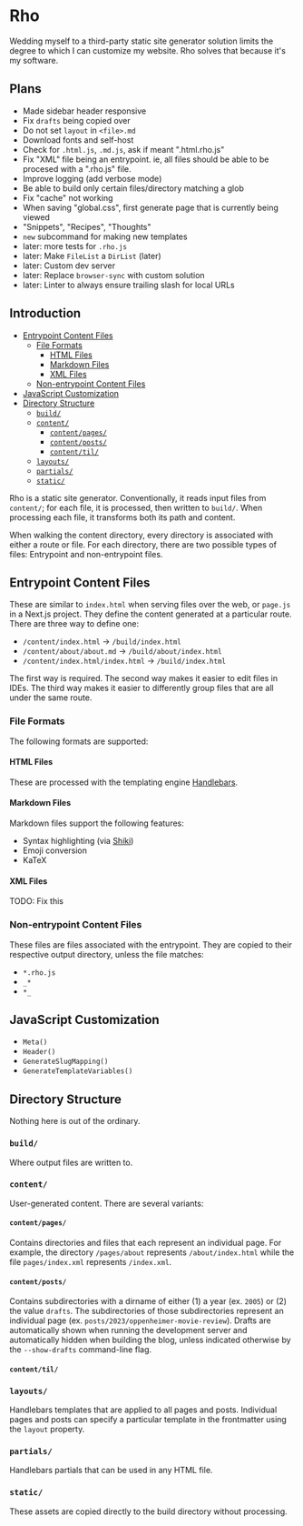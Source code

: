 # Rho <!-- omit from toc -->

Wedding myself to a third-party static site generator solution limits the degree to which I can customize my website. Rho solves that because it's my software.

## Plans <!-- omit from toc -->

- Made sidebar header responsive
- Fix `drafts` being copied over
- Do not set `layout` in `<file>.md`
- Download fonts and self-host
- Check for `.html.js`, `.md.js`, ask if meant ".html.rho.js"
- Fix "XML" file being an entrypoint. ie, all files should be able to be procesed with a ".rho.js" file.
- Improve logging (add verbose mode)
- Be able to build only certain files/directory matching a glob
- Fix "cache" not working
- When saving "global.css", first generate page that is currently being viewed
- "Snippets", "Recipes", "Thoughts"
- `new` subcommand for making new templates
- later: more tests for `.rho.js`
- later: Make `FileList` a `DirList` (later)
- later: Custom dev server
- later: Replace `browser-sync` with custom solution
- later: Linter to always ensure trailing slash for local URLs

## Introduction <!-- omit from toc -->

- [Entrypoint Content Files](#entrypoint-content-files)
  - [File Formats](#file-formats)
    - [HTML Files](#html-files)
    - [Markdown Files](#markdown-files)
    - [XML Files](#xml-files)
  - [Non-entrypoint Content Files](#non-entrypoint-content-files)
- [JavaScript Customization](#javascript-customization)
- [Directory Structure](#directory-structure)
  - [`build/`](#build)
  - [`content/`](#content)
    - [`content/pages/`](#contentpages)
    - [`content/posts/`](#contentposts)
    - [`content/til/`](#contenttil)
  - [`layouts/`](#layouts)
  - [`partials/`](#partials)
  - [`static/`](#static)

Rho is a static site generator. Conventionally, it reads input files from `content/`; for each file, it is processed, then written to `build/`. When processing each file, it transforms both its path and content.

When walking the content directory, every directory is associated with either a route or file. For each directory, there are two possible types of files: Entrypoint and non-entrypoint files.

## Entrypoint Content Files

These are similar to `index.html` when serving files over the web, or `page.js` in a Next.js project. They define the content generated at a particular route. There are three way to define one:

- `/content/index.html` -> `/build/index.html`
- `/content/about/about.md` -> `/build/about/index.html`
- `/content/index.html/index.html` -> `/build/index.html`

The first way is required. The second way makes it easier to edit files in IDEs. The third way makes it easier to differently group files that are all under the same route.

### File Formats

The following formats are supported:

#### HTML Files

These are processed with the templating engine [Handlebars](https://handlebarsjs.com).

#### Markdown Files

Markdown files support the following features:

- Syntax highlighting (via [Shiki](https://shiki.style))
- Emoji conversion
- KaTeX

#### XML Files

TODO: Fix this

### Non-entrypoint Content Files

These files are files associated with the entrypoint. They are copied to their respective output directory, unless the file matches:

- `*.rho.js`
- `_*`
- `*_`

## JavaScript Customization

- `Meta()`
- `Header()`
- `GenerateSlugMapping()`
- `GenerateTemplateVariables()`

## Directory Structure

Nothing here is out of the ordinary.

### `build/`

Where output files are written to.

### `content/`

User-generated content. There are several variants:

#### `content/pages/`

Contains directories and files that each represent an individual page. For example, the directory `/pages/about` represents `/about/index.html` while the file `pages/index.xml` represents `/index.xml`.

#### `content/posts/`

Contains subdirectories with a dirname of either (1) a year (ex. `2005`) or (2) the value `drafts`. The subdirectories of those subdirectories represent an individual page (ex. `posts/2023/oppenheimer-movie-review`). Drafts are automatically shown when running the development server and automatically hidden when building the blog, unless indicated otherwise by the `--show-drafts` command-line flag.

#### `content/til/`

### `layouts/`

Handlebars templates that are applied to all pages and posts. Individual pages and posts can specify a particular template in the frontmatter using the `layout` property.

### `partials/`

Handlebars partials that can be used in any HTML file.

### `static/`

These assets are copied directly to the build directory without processing.

